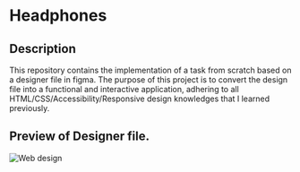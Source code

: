 # Headphones

## Description

This repository contains the implementation of a task from scratch based on a designer file in figma. The purpose of this project is to convert the design file into a functional and interactive application, adhering to all HTML/CSS/Accessibility/Responsive design knowledges that I learned previously.

## Preview of Designer file.

![Web design](https://github.com/ama-lyn/headphones/assets/132227466/2d31731e-d483-4da2-a31b-56b03f28ae63)